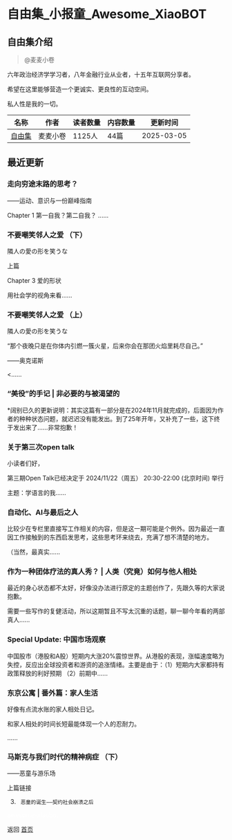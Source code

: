 # 自由集_小报童_Awesome_XiaoBOT

## 自由集介绍
> @麦麦小卷    
    
六年政治经济学学习者，八年金融行业从业者，十五年互联网分享者。    
    
希望在这里能够营造一个更诚实、更良性的互动空间。    
    
私人性是我的一切。  
  


|名称|作者|读者数量|内容数量|更新时间|
|---|---|---|---|---|
|[自由集](https://xiaobot.net/p/Riverontard?refer=0b133df9-27dc-423b-8101-639049001c13)|麦麦小卷|1125人|44篇|2025-03-05|

## 最近更新
### 走向穷途末路的思考？

——运动、意识与一份巅峰指南



Chapter 1 第一自我？第二自我？      ......

### 不要嘲笑邻人之爱 （下）

隣人の愛の形を笑うな

上篇

Chapter 3  爱的形状

用社会学的视角来看......

### 不要嘲笑邻人之爱 （上）

隣人の愛の形を笑うな

“那个夜晚只是在你体内引燃一簇火星，后来你会在那团火焰里耗尽自己。”

——奥克诺斯

<......

### “美役”的手记 | 非必要的与被渴望的

*阔别已久的更新说明：其实这篇有一部分是在2024年11月就完成的，后面因为作者的种种状态问题，就迟迟没有能发出。到了25年开年，又补充了一些，这下终于发出来了……非常抱歉！

### 关于第三次open talk

小读者们好，

第三期Open Talk已经决定于 2024/11/22（周五） 20:30-22:00 (北京时间) 举行

主题：学语言的我......

### 自动化、AI与最后之人

比较少在专栏里直接写工作相关的内容，但是这一期可能是个例外。因为最近一直因工作接触到的东西启发思考，这些思考环来绕去，充满了想不清楚的地方。



（当然，最真实......

### 作为一种团体疗法的真人秀？ | 人类（究竟）如何与他人相处

最近的身心状态都不太好，好像没办法进行原定的主题创作了，先跟久等的大家说抱歉。



需要一些写作的复健活动，所以这期暂且不写太沉重的话题，聊一聊今年看的两部真人......

### Special Update: 中国市场观察

中国股市（港股和A股）短期内大涨20%震惊世界。从港股的表现，涨幅速度略为失控，反应出全球投资者和游资的追涨情绪。主要是由于：（1）短期内大家都持有政策释放的利好预期
（2）前期中......

### 东京公寓 | 番外篇：家人生活

好像有点流水账的家人相处日记。





和家人相处的时间长短最能体现一个人的忍耐力。



......

### 马斯克与我们时代的精神病症 （下）

——恶童与游乐场

上篇链接

3.      恶童的诞生——契约社会崩溃之后


<a href="https://github.com/Reno9527/awesome-xiaobot" style="color: white; text-decoration: none;">awesome-xiaobot</a>

返回 [首页](../README.md)
